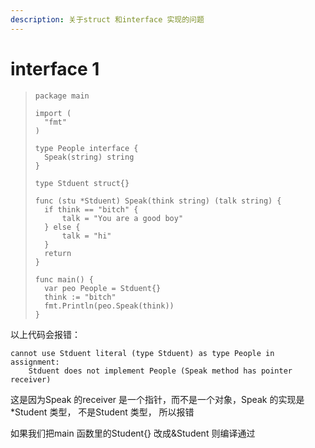 ```yaml
---
description: 关于struct 和interface 实现的问题
---
```


# interface 1

> ```text
> package main
>
> import (
> 	"fmt"
> )
>
> type People interface {
> 	Speak(string) string
> }
>
> type Stduent struct{}
>
> func (stu *Stduent) Speak(think string) (talk string) {
> 	if think == "bitch" {
> 		talk = "You are a good boy"
> 	} else {
> 		talk = "hi"
> 	}
> 	return
> }
>
> func main() {
> 	var peo People = Stduent{}
> 	think := "bitch"
> 	fmt.Println(peo.Speak(think))
> }
> ```

以上代码会报错：

```text
cannot use Stduent literal (type Stduent) as type People in assignment:
	Stduent does not implement People (Speak method has pointer receiver)
```

这是因为Speak 的receiver 是一个指针，而不是一个对象，Speak 的实现是\*Student 类型， 不是Student 类型， 所以报错

如果我们把main 函数里的Student{} 改成&Student 则编译通过

